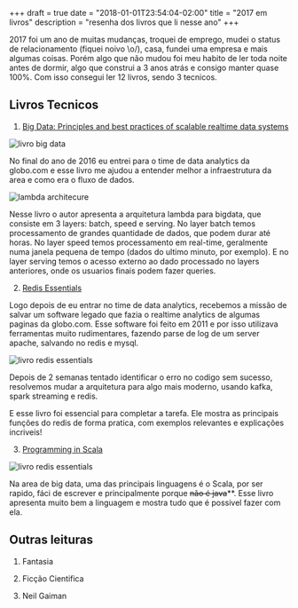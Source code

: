 +++
draft = true
date = "2018-01-01T23:54:04-02:00"
title = "2017 em livros"
description = "resenha dos livros que li nesse ano"
+++

2017 foi um ano de muitas mudanças, troquei de emprego, mudei o status de relacionamento (fiquei
noivo \o/), casa, fundei uma empresa e mais algumas coisas.  Porém algo que não mudou foi meu habito de
ler toda noite antes de dormir, algo que construi a 3 anos atrás e consigo
manter quase 100%. Com isso consegui ler 12 livros, sendo 3 tecnicos.

## Livros Tecnicos

1) [Big Data: Principles and best practices of scalable realtime data systems](https://www.amazon.com/Big-Data-Principles-practices-scalable/dp/1617290343)

![livro big data](/images/big-data.jpg)

No final do ano de 2016 eu entrei para o time de data analytics da globo.com e
esse livro me ajudou a entender melhor a infraestrutura da area e como era o
fluxo de dados.

![lambda architecure](/images/lambda-architecture.png)

Nesse livro o autor apresenta a arquitetura lambda para bigdata, que consiste em 3 layers: batch, speed e serving.
No layer batch temos processamento de grandes quantidade de dados, que podem durar até horas.
No layer speed temos processamento em real-time, geralmente numa janela pequena de tempo (dados do ultimo minuto, por exemplo).
E no layer serving temos o acesso externo ao dado processado no layers anteriores, onde os usuarios finais podem fazer queries.

2) [Redis Essentials](https://www.amazon.com.br/Redis-Essentials-Maxwell-Dayvson-Silva-ebook/dp/B00ZXFCFLO/ref=sr_1_1?ie=UTF8&qid=1516965096&sr=8-1&keywords=redis+essentials)

Logo depois de eu entrar no time de data analytics, recebemos a missão de
salvar um software legado que fazia o realtime analytics de algumas paginas da
globo.com. Esse software foi feito em 2011 e por isso utilizava ferramentas
muito rudimentares, fazendo parse de log de um server apache, salvando no redis e mysql.

![livro redis essentials](/images/redis-essentials.jpg)

Depois de 2 semanas tentado identificar o erro no codigo sem sucesso, resolvemos
mudar a arquitetura para algo mais moderno, usando kafka, spark streaming e redis.

E esse livro foi essencial para completar a tarefa. Ele mostra as principais
funções do redis de forma pratica, com exemplos relevantes e explicações
incriveis!

3) [Programming in Scala](https://www.amazon.com.br/Programming-Scala-Comprehensive-Step-Step-ebook/dp/B01EX49FOU/ref=sr_1_2?s=digital-text&ie=UTF8&qid=1516965499&sr=1-2&keywords=scala+programming)

![livro redis essentials](/images/programming-in-scala.jpg)

Na area de big data, uma das principais linguagens é o Scala, por ser rapido, fáci de escrever e principalmente porque ~~não é java~~**.
Esse livro apresenta muito bem a linguagem e mostra tudo que é possivel fazer com ela.

## Outras leituras

1) Fantasia

2) Ficção Cientifica

3) Neil Gaiman


